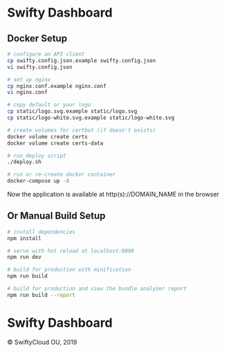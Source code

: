 # Swifty Dashboard

## Docker Setup
``` bash
# configure an API client
cp swifty.config.json.example swifty.config.json
vi swifty.config.json

# set up nginx
cp nginx.conf.example nginx.conf
vi nginx.conf

# copy default or your logo
cp static/logo.svg.example static/logo.svg
cp static/logo-white.svg.example static/logo-white.svg

# create volumes for certbot (if doesn't exists)
docker volume create certs
docker volume create certs-data

# run deploy script
./deploy.sh

# run or re-create docker container
docker-compose up -d
```

Now the application is available at http(s)://DOMAIN_NAME in the browser

## Or Manual Build Setup
``` bash
# install dependencies
npm install

# serve with hot reload at localhost:8080
npm run dev

# build for production with minification
npm run build

# build for production and view the bundle analyzer report
npm run build --report
```

# Swifty Dashboard

© SwiftyCloud OU, 2019
